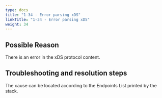 ```yaml
---
type: docs
title: "1-34 - Error parsing xDS"
linkTitle: "1-34 - Error parsing xDS"
weight: 34
---
```


## Possible Reason

There is an error in the xDS protocol content.

## Troubleshooting and resolution steps

The cause can be located according to the Endpoints List printed by the stack.

<p style="margin-top: 3rem;"> </p>